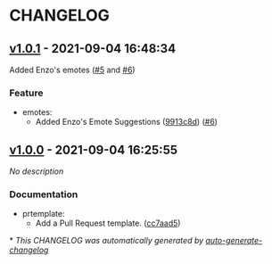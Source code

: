 # CHANGELOG

## [v1.0.1](https://github.com/mmattbtw/emoteracer.xyz/releases/tag/v1.0.1) - 2021-09-04 16:48:34

Added Enzo's emotes ([#5](https://github.com/mmattbtw/emoteracer.xyz/issues/5) and [#6](https://github.com/mmattbtw/emoteracer.xyz/pull/6))

### Feature

- emotes:
  - Added Enzo's Emote Suggestions ([9913c8d](https://github.com/mmattbtw/emoteracer.xyz/commit/9913c8d512c8e6f78fdba0e428e0399a5105739b)) ([#6](https://github.com/mmattbtw/emoteracer.xyz/pull/6))

## [v1.0.0](https://github.com/mmattbtw/emoteracer.xyz/releases/tag/v1.0.0) - 2021-09-04 16:25:55

*No description*

### Documentation

- prtemplate:
  - Add a Pull Request template. ([cc7aad5](https://github.com/mmattbtw/emoteracer.xyz/commit/cc7aad5fde50819b4f780d7c487f13b9347a0d06))

\* *This CHANGELOG was automatically generated by [auto-generate-changelog](https://github.com/BobAnkh/auto-generate-changelog)*
